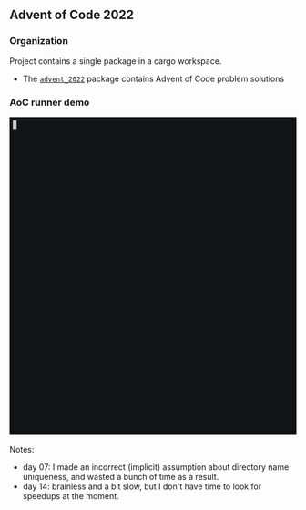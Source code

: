 ## Advent of Code 2022

### Organization

Project contains a single package in a cargo workspace.
- The [`advent_2022`](/advent_2022) package contains Advent of Code problem solutions

### AoC runner demo
<img src="https://github.com/PartyLich/advent_2018/blob/71b7eaba8b925fbe4bd7ba3e78fca8d2d136ef32/demo_72.gif" alt="A demo execution of the solution runner" title="A demo execution of the solution runner">

Notes:
- day 07: I made an incorrect (implicit) assumption about directory name uniqueness, and wasted a
  bunch of time as a result.
- day 14: brainless and a bit slow, but I don't have time to look for speedups at the moment.
